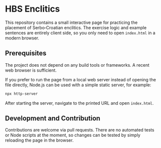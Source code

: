# HBS Enclitics

This repository contains a small interactive page for practicing the placement of
Serbo‑Croatian enclitics. The exercise logic and example sentences are entirely
client side, so you only need to open `index.html` in a modern browser.

## Prerequisites

The project does not depend on any build tools or frameworks. A recent web
browser is sufficient.

If you prefer to run the page from a local web server instead of opening the
file directly, Node.js can be used with a simple static server, for example:

```bash
npx http-server
```

After starting the server, navigate to the printed URL and open `index.html`.

## Development and Contribution

Contributions are welcome via pull requests. There are no automated tests or
Node scripts at the moment, so changes can be tested by simply reloading the
page in the browser.
